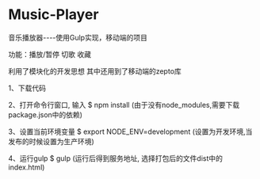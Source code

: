 # Music-Player
音乐播放器----使用Gulp实现，移动端的项目

功能：播放/暂停  切歌  收藏 

利用了模块化的开发思想  其中还用到了移动端的zepto库

1、下载代码

2、打开命令行窗口, 输入 $ npm install  (由于没有node_modules,需要下载package.json中的依赖)

3、设置当前环境变量 $ export NODE_ENV=development (设置为开发环境,当发布的时候设置为生产环境)

4、运行gulp   $ gulp (运行后得到服务地址, 选择打包后的文件dist中的index.html)
